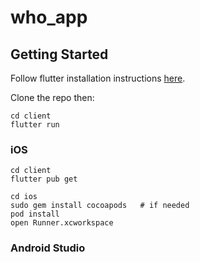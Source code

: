 # who_app

## Getting Started

Follow flutter installation instructions [here](https://flutter.dev/docs/get-started/install).

Clone the repo then:

```
cd client
flutter run
```

### iOS

```
cd client
flutter pub get

cd ios
sudo gem install cocoapods   # if needed
pod install
open Runner.xcworkspace
```

### Android Studio
